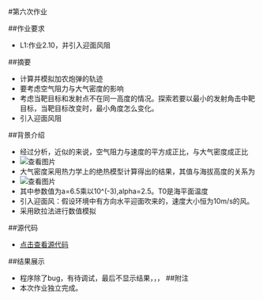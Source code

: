 #第六次作业

##作业要求
* L1:作业2.10，并引入迎面风阻

##摘要
* 计算并模拟加农炮弹的轨迹
* 要考虑空气阻力与大气密度的影响
* 考虑当靶目标和发射点不在同一高度的情况。探索若要以最小的发射角击中靶目标，当靶目标改变时，最小角度怎么变化。
* 引入迎面风阻

##背景介绍
* 经过分析，近似的来说，空气阻力与速度的平方成正比，与大气密度成正比
* ![查看图片](http://a2.qpic.cn/psb?/V14dvOL90MQVdu/j2QsH7Q.pQ.vRUPusE2CFXB2lZk80HsO6C*xSaK9uNk!/b/dAkBAAAAAAAA&bo=GAFLAAAAAAADB3A!&rf=viewer_4)
* 大气密度采用热力学上的绝热模型计算得出的结果，其值与海拔高度的关系为
* ![查看图片](http://a2.qpic.cn/psb?/V14dvOL90MQVdu/0nJB8XJ.PjoarcOZo0HVPOOXYBdT.SQrc8gUZFdd0rQ!/b/dAkBAAAAAAAA&bo=0ABKAAAAAAADB7g!&rf=viewer_4)
* 其中参数值为a=6.5乘以10^(-3),alpha=2.5。T0是海平面温度
* 引入迎面风：假设环境中有方向水平迎面吹来的，速度大小恒为10m/s的风。
* 采用欧拉法进行数值模拟

##源代码
* [点击查看源代码](https://github.com/chunx1ng/computational_physics_N2014301890026/new/master/Exercise06)

##结果展示
* 程序除了bug，有待调试，最后不显示结果，，，
##附注
* 本次作业独立完成。
